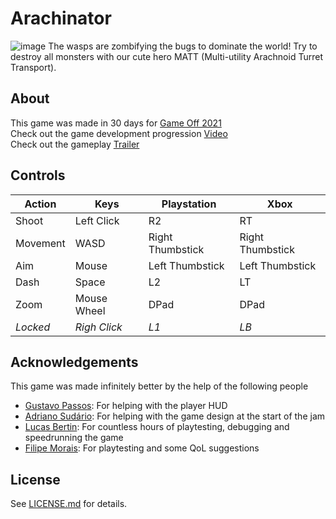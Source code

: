 # Arachinator
![image](https://user-images.githubusercontent.com/1683898/143800245-4395277c-6781-4074-8043-7026609b195a.png)
The wasps are zombifying the bugs to dominate the world! Try to destroy all monsters with our cute hero MATT (Multi-utility Arachnoid Turret Transport).

## About

This game was made in 30 days for [Game Off 2021](https://itch.io/jam/game-off-2021)  
Check out the game development progression [Video](https://www.youtube.com/watch?v=JftJippgaqg)  
Check out the gameplay [Trailer](https://www.youtube.com/watch?v=d-G1wppmyJQ)  


## Controls

Action    | Keys         | Playstation      | Xbox
----------| -------------| -----------------| -----
Shoot     | Left Click   | R2               | RT
Movement  | WASD         | Right Thumbstick | Right Thumbstick
Aim       | Mouse        | Left Thumbstick  | Left Thumbstick
Dash      | Space        | L2               | LT
Zoom      | Mouse Wheel  | DPad             | DPad
*Locked*  | *Righ Click* | *L1*             | *LB*

## Acknowledgements
This game was made infinitely better by the help of the following people
- [Gustavo Passos](https://github.com/theGusPassos): For helping with the player HUD
- [Adriano Sudário](https://github.com/adriano-sudario): For helping with the game design at the start of the jam
- [Lucas Bertin](https://github.com/lucascebertin/): For countless hours of playtesting, debugging and speedrunning the game
- [Filipe Morais](https://github.com/flipps): For playtesting and some QoL suggestions

## License

See [LICENSE.md](LICENSE.md) for details.
